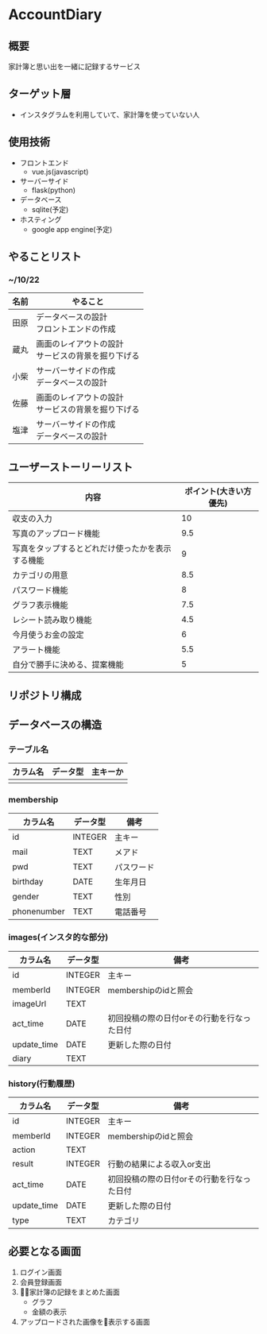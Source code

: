 # AccountDiary
## 概要
家計簿と思い出を一緒に記録するサービス

## ターゲット層
- インスタグラムを利用していて、家計簿を使っていない人

## 使用技術
- フロントエンド
    - vue.js(javascript)
- サーバーサイド
    - flask(python)
- データベース
    - sqlite(予定)
- ホスティング
    - google app engine(予定)

## やることリスト
### ~/10/22
| 名前 | やること |
| --- | --- |
| 田原 | データベースの設計<br>フロントエンドの作成 |
| 蔵丸 | 画面のレイアウトの設計<br>サービスの背景を掘り下げる |
| 小柴 | サーバーサイドの作成<br>データベースの設計 |
| 佐藤 | 画面のレイアウトの設計<br>サービスの背景を掘り下げる |
| 塩津 | サーバーサイドの作成<br>データベースの設計 |

## ユーザーストーリーリスト
| 内容 | ポイント(大きい方優先) |
| --- | --- |
| 収支の入力 | 10 |
| 写真のアップロード機能 | 9.5 |
| 写真をタップするとどれだけ使ったかを表示する機能 | 9 |
| カテゴリの用意 | 8.5 |
| パスワード機能 | 8 |
| グラフ表示機能 | 7.5 |
| レシート読み取り機能 | 4.5 |
| 今月使うお金の設定 | 6 |
| アラート機能 | 5.5 |
| 自分で勝手に決める、提案機能 | 5 |

## リポジトリ構成

## データベースの構造
### テーブル名
| カラム名 | データ型 | 主キーか |
| --- | --- | --- |
||||

### membership
| カラム名 | データ型 | 備考 |
| --- | --- | --- |
| id | INTEGER | 主キー |
| mail | TEXT | メアド |
| pwd | TEXT | パスワード |
| birthday | DATE | 生年月日 |
| gender | TEXT | 性別 |
| phonenumber | TEXT | 電話番号 |

### images(インスタ的な部分)
| カラム名 | データ型 | 備考 |
| --- | --- | --- |
| id | INTEGER | 主キー |
| memberId | INTEGER | membershipのidと照会 |
| imageUrl | TEXT |  |
| act_time | DATE | 初回投稿の際の日付orその行動を行なった日付 |
| update_time | DATE | 更新した際の日付 |
| diary | TEXT |  |

### history(行動履歴)
| カラム名 | データ型 | 備考 |
| --- | --- | --- |
| id | INTEGER | 主キー |
| memberId | INTEGER | membershipのidと照会 |
| action | TEXT |  |
| result | INTEGER | 行動の結果による収入or支出 |
| act_time | DATE | 初回投稿の際の日付orその行動を行なった日付 |
| update_time | DATE | 更新した際の日付 |
| type | TEXT | カテゴリ |


## 必要となる画面
1. ログイン画面
1. 会員登録画面
1. 家計簿の記録をまとめた画面
    - グラフ
    - 金額の表示
1. アップロードされた画像を表示する画面